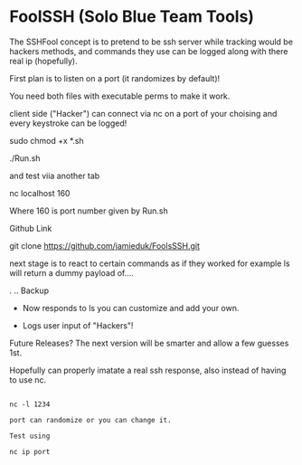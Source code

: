 # FoolSSH (Solo Blue Team Tools)

The SSHFool concept is to pretend to be ssh server while tracking would be hackers methods,
and commands they use can be logged along with there real ip (hopefully).

First plan is to listen on a port (it randomizes by default)!

You need both files with executable perms to make it work.

client side ("Hacker") can connect via nc on a port of your choising and every keystroke can be logged!

sudo chmod +x *.sh

./Run.sh

and test viia another tab

 nc localhost 160

Where 160 is port number given by Run.sh


Github Link

git clone https://github.com/jamieduk/FoolsSSH.git



next stage is to react to certain commands as if they worked for example ls will return a dummy payload of....

.  ..  Backup

* Now responds to ls you can customize and add your own.

* Logs user input of "Hackers"!


Future Releases?
The next version will be smarter and allow a few guesses 1st.

Hopefully can properly imatate a real ssh response, also 
instead of having to use nc.

~~~~~~~~~~~~~~~~~~~~~~~~~~~~~~~~~~~~~~~~~~~~~~~~~~~~~~~~~~~~~~~~~~~~~~~~~~~~~~~~~~~~~~~~~~~~~~~~~~~~~~~~~~~~~~~~~~~~~~~~

nc -l 1234

port can randomize or you can change it.

Test using 

nc ip port









